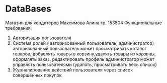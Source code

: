 # DataBases
Магазин для кондитеров 
Максимова Алина 
гр. 153504 
Функциональные требования:
1. Авторизация пользователя
2. Система ролей ( авторизованный пользователь, администратор)
  авторизованный пользователь может просматривать каталог товаров, добавлять товары в корзину,удалять товары из корзины, оформлять заказ, редактировать профиль 
  администратор может управлять пользователями (удалять, просматривать весь список)
3. Журналирование  действий пользователя через список совершённых покупок
 

